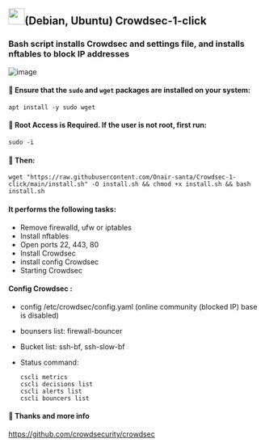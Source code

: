 ## <a href="#"><img src="https://github.com/vpnhood/VpnHood/wiki/images/logo-linux.png" width="32" height="32"></a>(Debian, Ubuntu) Crowdsec-1-click
###  Bash script installs Crowdsec and settings file, and installs nftables to block IP addresses
![image](https://github.com/Onair-santa/Crowdsec-1-click/assets/42511409/b0d187a4-89b9-4b90-8dbb-824e35fdd39f)

#### 💠  Ensure that the `sudo` and `wget` packages are installed on your system:

```
apt install -y sudo wget
```

#### 💠 Root Access is Required. If the user is not root, first run:

```
sudo -i
```

#### 💠 Then:

```
wget "https://raw.githubusercontent.com/Onair-santa/Crowdsec-1-click/main/install.sh" -O install.sh && chmod +x install.sh && bash install.sh
```
#### It performs the following tasks:
- Remove firewalld, ufw or iptables
- Install nftables
- Open ports 22, 443, 80
- Install Crowdsec
- install config Crowdsec
- Starting Crowdsec
#### Config Crowdsec :
- config /etc/crowdsec/config.yaml (online community (blocked IP) base is disabled)
- bounsers list: firewall-bouncer
- Bucket list: ssh-bf, ssh-slow-bf
- Status command:
  
  ```
  cscli metrics
  cscli decisions list
  cscli alerts list
  cscli bouncers list
  ```

#### 💠 Thanks and more info
https://github.com/crowdsecurity/crowdsec
